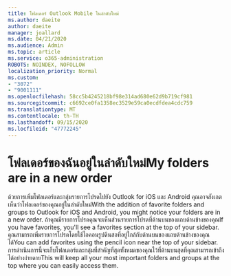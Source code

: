 ```yaml
---
title: โฟลเดอร์ Outlook Mobile ในลำดับใหม่
ms.author: daeite
author: daeite
manager: joallard
ms.date: 04/21/2020
ms.audience: Admin
ms.topic: article
ms.service: o365-administration
ROBOTS: NOINDEX, NOFOLLOW
localization_priority: Normal
ms.custom:
- "3072"
- "9001111"
ms.openlocfilehash: 58cc5b4245218bf98e314ad680e62d9b719cf981
ms.sourcegitcommit: c6692ce0fa1358ec3529e59ca0ecdfdea4cdc759
ms.translationtype: MT
ms.contentlocale: th-TH
ms.lasthandoff: 09/15/2020
ms.locfileid: "47772245"
---
```

# <a name="my-folders-are-in-a-new-order"></a><span data-ttu-id="451d4-102">โฟลเดอร์ของฉันอยู่ในลำดับใหม่</span><span class="sxs-lookup"><span data-stu-id="451d4-102">My folders are in a new order</span></span>

<span data-ttu-id="451d4-103">ด้วยการเพิ่มโฟลเดอร์และกลุ่มรายการโปรดไปยัง Outlook for iOS และ Android คุณอาจสังเกตเห็นว่าโฟลเดอร์ของคุณอยู่ในลำดับใหม่</span><span class="sxs-lookup"><span data-stu-id="451d4-103">With the addition of favorite folders and groups to Outlook for iOS and Android, you might notice your folders are in a new order.</span></span> <span data-ttu-id="451d4-104">ถ้าคุณมีรายการโปรดคุณจะเห็นส่วนรายการโปรดที่ด้านบนของแถบด้านข้างของคุณ</span><span class="sxs-lookup"><span data-stu-id="451d4-104">If you have favorites, you'll see a favorites section at the top of your sidebar.</span></span> <span data-ttu-id="451d4-105">คุณสามารถเพิ่มรายการโปรดโดยใช้ไอคอนรูปดินสอที่อยู่ใกล้กับด้านบนของแถบด้านข้างของคุณได้</span><span class="sxs-lookup"><span data-stu-id="451d4-105">You can add favorites using the pencil icon near the top of your sidebar.</span></span> <span data-ttu-id="451d4-106">การดำเนินการนี้จะเก็บโฟลเดอร์และกลุ่มที่สำคัญที่สุดทั้งหมดของคุณไว้ที่ด้านบนสุดที่คุณสามารถเข้าถึงได้อย่างง่ายดาย</span><span class="sxs-lookup"><span data-stu-id="451d4-106">This will keep all your most important folders and groups at the top where you can easily access them.</span></span>
